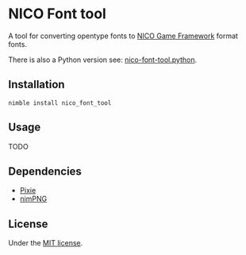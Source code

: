 # NICO Font tool

A tool for converting opentype fonts to [NICO Game Framework](https://github.com/ftsf/nico) format fonts.

There is also a Python version see: [nico-font-tool.python](https://github.com/TakWolf/nico-font-tool.python).

## Installation

```commandline
nimble install nico_font_tool
```

## Usage

TODO

## Dependencies

- [Pixie](https://github.com/treeform/pixie)
- [nimPNG](https://github.com/jangko/nimPNG)

## License

Under the [MIT license](LICENSE).
